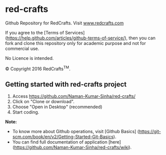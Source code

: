 # red-crafts
Github Repository for RedCrafts. Visit www.redcrafts.com

If you agree to the [Terms of Services] (https://help.github.com/articles/github-terms-of-service/), then you can fork and clone this repository only for academic purpose and not for commercial use.

No Licence is intended.

&copy; Copyright 2016 RedCrafts<sup>TM</sup>.


## Getting started with red-crafts project
   1. Access https://github.com/Naman-Kumar-Sinha/red-crafts/
   2. Click on "Clone or download".
   3. Choose "Open in Desktop" (recommended)
   4. Start coding.

**Note:**
* To know more about Github operations, visit [Github Basics] (https://git-scm.com/book/en/v2/Getting-Started-Git-Basics).
* You can find full documentation of application [here] (https://github.com/Naman-Kumar-Sinha/red-crafts/wiki).
